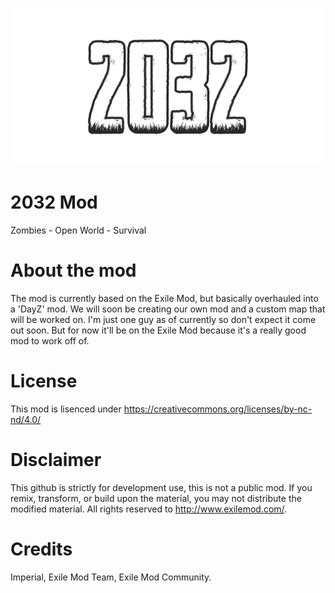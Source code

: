 ![alt text](2032.png "2032 Mod")

# 2032 Mod
Zombies - Open World - Survival

# About the mod
The mod is currently based on the Exile Mod, but basically overhauled into a 'DayZ' mod. We will soon be creating our own mod and a custom map that will be worked on. I'm just one guy as of currently so don't expect it come out soon. But for now it'll be on the Exile Mod because it's a really good mod to work off of.

# License
This mod is lisenced under https://creativecommons.org/licenses/by-nc-nd/4.0/

# Disclaimer
This github is strictly for development use, this is not a public mod. If you remix, transform, or build upon the material, you may not distribute the modified material. All rights reserved to http://www.exilemod.com/.

# Credits
Imperial,
Exile Mod Team,
Exile Mod Community.
